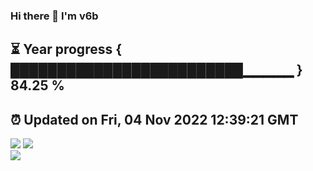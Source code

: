 ### Hi there 👋  I'm v6b  
⏳ Year progress { █████████████████████████▁▁▁▁▁ } 84.25 %
---
⏰ Updated on Fri, 04 Nov 2022 12:39:21 GMT
---
![](https://github-readme-stats.vercel.app/api?username=v6b&bg_color=30,e96443,904e95&title_color=fff&text_color=fff&layout=compact)
![](https://github-readme-stats.vercel.app/api/top-langs/?username=v6b&layout=compact&bg_color=30,e96443,904e95&title_color=fff&text_color=fff)  
![](https://gcore.jsdelivr.net/gh/v6b/v6b@main/assets/github-contribution-grid-snake.svg)

